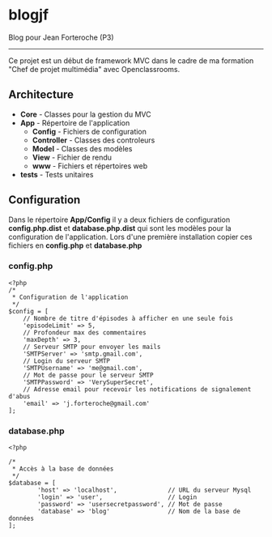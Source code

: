 # blogjf
Blog pour Jean Forteroche (P3)

---
Ce projet est un début de framework MVC dans le cadre de ma formation "Chef de projet multimédia" avec Openclassrooms.

## Architecture
+ **Core** - Classes pour la gestion du MVC
+ **App** - Répertoire de l'application
    + **Config** - Fichiers de configuration
    + **Controller** - Classes des controleurs
    + **Model** - Classes des modèles
    + **View** - Fichier de rendu
    + **www** - Fichiers et répertoires web
+ **tests** - Tests unitaires

## Configuration
Dans le répertoire **App/Config** il y a deux fichiers de configuration **config.php.dist** et **database.php.dist** qui sont les modèles pour la configuration  de l'application.
Lors d'une première installation copier ces fichiers en **config.php** et **database.php**


### config.php
	<?php
	/*
	 * Configuration de l'application
	 */
	$config = [
		// Nombre de titre d'épisodes à afficher en une seule fois
		'episodeLimit' => 5,
		// Profondeur max des commentaires
		'maxDepth' => 3,
		// Serveur SMTP pour envoyer les mails
		'SMTPServer' => 'smtp.gmail.com',
		// Login du serveur SMTP
		'SMTPUsername' => 'me@gmail.com',
		// Mot de passe pour le serveur SMTP
		'SMTPPassword' => 'VerySuperSecret',
		// Adresse email pour recevoir les notifications de signalement d'abus
		'email' => 'j.forteroche@gmail.com'
	];

### database.php
	<?php

	/*
	 * Accès à la base de données
	 */
	$database = [
			'host' => 'localhost', 				// URL du serveur Mysql
			'login' => 'user',					// Login
			'password' => 'usersecretpassword',	// Mot de passe
			'database' => 'blog'				// Nom de la base de données
	];






